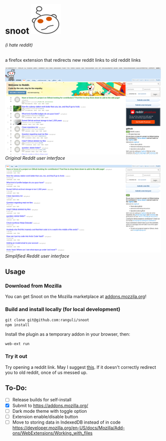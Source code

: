 # snoot ![snoot](https://github.com/ranguli/snoot/raw/master/icons/snoot-light.svg)
###### (i hate reddit)

a firefox extension that redirects new reddit links to old reddit links

![original](https://github.com/ranguli/snoot/raw/master/screenshots/original_reddit.png)
_Original Reddit user interface_

![simplified](https://github.com/ranguli/snoot/raw/master/screenshots/simplified_reddit.png)
_Simplified Reddit user interface_


## Usage

### Download from Mozilla

You can get Snoot on the Mozilla marketplace at [addons.mozzila.org](https://addons.mozilla.org/en-US/firefox/addon/snoot/)!

### Build and install locally (for local development)

```
git clone git@github.com:ranguli/snoot
npm install
```

Install the plugin as a temporary addon in your browser, then:

```
web-ext run
```

### Try it out

Try opening a reddit link. May I suggest [this](https://reddit.com/r/IASIP/top/?sort=top&t=all). If it doesn't correctly redirect you to old reddit, once of us messed up.


## To-Do:
- [ ] Release builds for self-install
- [x] Submit to https://addons.mozilla.org/
- [ ] Dark mode theme with toggle option
- [ ] Extension enable/disable button
- [ ] Move to storing data in IndexedDB instead of in code https://developer.mozilla.org/en-US/docs/Mozilla/Add-ons/WebExtensions/Working_with_files
